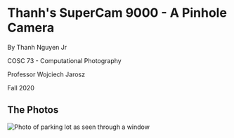 # Thanh's SuperCam 9000 - A Pinhole Camera

By Thanh Nguyen Jr

COSC 73 - Computational Photography

Professor Wojciech Jarosz

Fall 2020

## The Photos

![Photo of parking lot as seen through a window][window_s]

[window_s]: https://github.com/tcnguyen483/cs73-pinhole-camera/tree/master/assets/window_s.jpg "Small Pinhole, Shot Through a Window"
